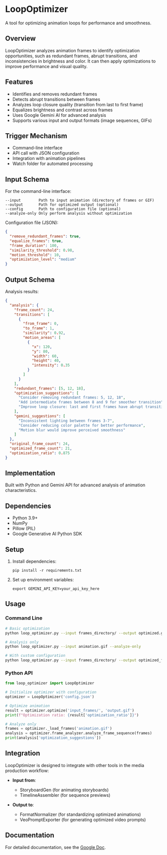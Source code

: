 # LoopOptimizer

A tool for optimizing animation loops for performance and smoothness.

## Overview

LoopOptimizer analyzes animation frames to identify optimization opportunities, such as redundant frames, abrupt transitions, and inconsistencies in brightness and color. It can then apply optimizations to improve performance and visual quality.

## Features

- Identifies and removes redundant frames
- Detects abrupt transitions between frames
- Analyzes loop closure quality (transition from last to first frame)
- Equalizes brightness and contrast across frames
- Uses Google Gemini AI for advanced analysis
- Supports various input and output formats (image sequences, GIFs)

## Trigger Mechanism

- Command-line interface
- API call with JSON configuration
- Integration with animation pipelines
- Watch folder for automated processing

## Input Schema

For the command-line interface:

```
--input        Path to input animation (directory of frames or GIF)
--output       Path for optimized output (optional)
--config       Path to configuration file (optional)
--analyze-only Only perform analysis without optimization
```

Configuration file (JSON):

```json
{
  "remove_redundant_frames": true,
  "equalize_frames": true,
  "frame_duration": 100,
  "similarity_threshold": 0.98,
  "motion_threshold": 10,
  "optimization_level": "medium"
}
```

## Output Schema

Analysis results:

```json
{
  "analysis": {
    "frame_count": 24,
    "transitions": [
      {
        "from_frame": 0,
        "to_frame": 1,
        "similarity": 0.92,
        "motion_areas": [
          {
            "x": 120,
            "y": 80,
            "width": 60,
            "height": 40,
            "intensity": 0.35
          }
        ]
      }
    ],
    "redundant_frames": [5, 12, 18],
    "optimization_suggestions": [
      "Consider removing redundant frames: 5, 12, 18",
      "Add intermediate frames between 8 and 9 for smoother transition",
      "Improve loop closure: last and first frames have abrupt transition"
    ],
    "gemini_suggestions": [
      "Inconsistent lighting between frames 3-7",
      "Consider reducing color palette for better performance",
      "Motion blur would improve perceived smoothness"
    ]
  },
  "original_frame_count": 24,
  "optimized_frame_count": 21,
  "optimization_ratio": 0.875
}
```

## Implementation

Built with Python and Gemini API for advanced analysis of animation characteristics.

## Dependencies

- Python 3.9+
- NumPy
- Pillow (PIL)
- Google Generative AI Python SDK

## Setup

1. Install dependencies:
   ```
   pip install -r requirements.txt
   ```

2. Set up environment variables:
   ```
   export GEMINI_API_KEY=your_api_key_here
   ```

## Usage

### Command Line

```bash
# Basic optimization
python loop_optimizer.py --input frames_directory/ --output optimized.gif

# Analysis only
python loop_optimizer.py --input animation.gif --analyze-only

# With custom configuration
python loop_optimizer.py --input frames_directory/ --output optimized_frames/ --config config.json
```

### Python API

```python
from loop_optimizer import LoopOptimizer

# Initialize optimizer with configuration
optimizer = LoopOptimizer('config.json')

# Optimize animation
result = optimizer.optimize('input_frames/', 'output.gif')
print(f"Optimization ratio: {result['optimization_ratio']}")

# Analyze only
frames = optimizer._load_frames('animation.gif')
analysis = optimizer.frame_analyzer.analyze_frame_sequence(frames)
print(analysis['optimization_suggestions'])
```

## Integration

LoopOptimizer is designed to integrate with other tools in the media production workflow:

- **Input from**: 
  - StoryboardGen (for animating storyboards)
  - TimelineAssembler (for sequence previews)

- **Output to**:
  - FormatNormalizer (for standardizing optimized animations)
  - VeoPromptExporter (for generating optimized video prompts)

## Documentation

For detailed documentation, see the [Google Doc](https://docs.google.com/document/d/...).